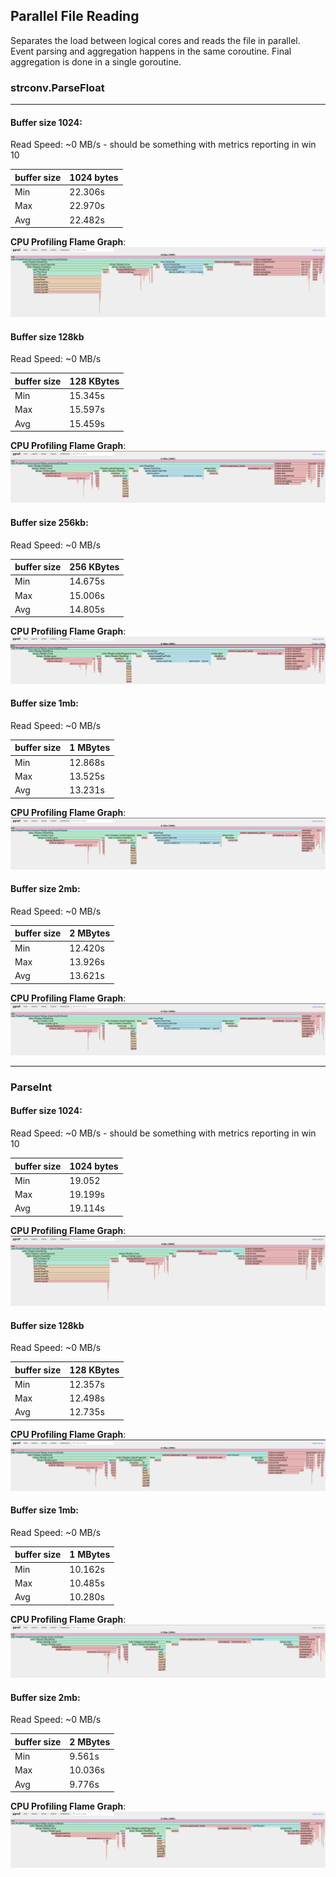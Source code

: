 ## Parallel File Reading

Separates the load between logical cores and reads the file in parallel.
Event parsing and aggregation happens in the same coroutine.
Final aggregation is done in a single goroutine.


### strconv.ParseFloat

___

#### Buffer size 1024:

Read Speed: ~0 MB/s - should be something with metrics reporting in win 10

| buffer size | 1024 bytes | 
|-------------|------------|
| Min         | 22.306s    |
| Max         | 22.970s    |
| Avg         | 22.482s    |

**CPU Profiling Flame Graph**:
![CPU Profiling](parallel/float_1kb.png)

#### Buffer size 128kb

Read Speed: ~0 MB/s

| buffer size | 128 KBytes | 
|-------------|------------|
| Min         | 15.345s    |
| Max         | 15.597s    |
| Avg         | 15.459s    |

**CPU Profiling Flame Graph**:
![CPU Profiling](parallel/float_128kb.png)

#### Buffer size 256kb:

Read Speed: ~0 MB/s

| buffer size | 256 KBytes | 
|-------------|------------|
| Min         | 14.675s    |
| Max         | 15.006s    |
| Avg         | 14.805s    |

**CPU Profiling Flame Graph**:
![CPU Profiling](parallel/float_256kb.png)

#### Buffer size 1mb:

Read Speed: ~0 MB/s

| buffer size | 1 MBytes | 
|-------------|----------|
| Min         | 12.868s  |
| Max         | 13.525s  |
| Avg         | 13.231s  |

**CPU Profiling Flame Graph**:
![CPU Profiling](parallel/float_1mb.png)

#### Buffer size 2mb:

Read Speed: ~0 MB/s

| buffer size | 2 MBytes | 
|-------------|----------|
| Min         | 12.420s  |
| Max         | 13.926s  |
| Avg         | 13.621s  |

**CPU Profiling Flame Graph**:
![CPU Profiling](parallel/float_2mb.png)

___

### ParseInt

#### Buffer size 1024:

Read Speed: ~0 MB/s - should be something with metrics reporting in win 10

| buffer size | 1024 bytes | 
|-------------|------------|
| Min         | 19.052     |
| Max         | 19.199s    |
| Avg         | 19.114s    |

**CPU Profiling Flame Graph**:
![CPU Profiling](parallel/int_1kb.png)

#### Buffer size 128kb

Read Speed: ~0 MB/s

| buffer size | 128 KBytes | 
|-------------|------------|
| Min         | 12.357s    |
| Max         | 12.498s    |
| Avg         | 12.735s    |

**CPU Profiling Flame Graph**:
![CPU Profiling](parallel/int_128kb.png)

#### Buffer size 1mb:

Read Speed: ~0 MB/s

| buffer size | 1 MBytes | 
|-------------|----------|
| Min         | 10.162s  |
| Max         | 10.485s  |
| Avg         | 10.280s  |

**CPU Profiling Flame Graph**:
![CPU Profiling](parallel/int_1mb.png)

#### Buffer size 2mb:

Read Speed: ~0 MB/s

| buffer size | 2 MBytes | 
|-------------|----------|
| Min         | 9.561s   |
| Max         | 10.036s  |
| Avg         | 9.776s   |

**CPU Profiling Flame Graph**:
![CPU Profiling](parallel/int_2mb.png)